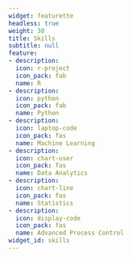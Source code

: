 ```yaml
---
widget: featurette
headless: true
weight: 30
title: Skills
subtitle: null
feature:
- description: 
  icon: r-project
  icon_pack: fab
  name: R
- description: 
  icon: python 
  icon_pack: fab
  name: Python
- description:
  icon: laptop-code
  icon_pack: fas
  name: Machine Learning
- description:
  icon: chart-user
  icon_pack: fas
  name: Data Analytics
- description:
  icon: chart-line
  icon_pack: fas
  name: Statistics
- description:
  icon: display-code
  icon_pack: fas
  name: Advanced Process Control
widget_id: skills
---
```

